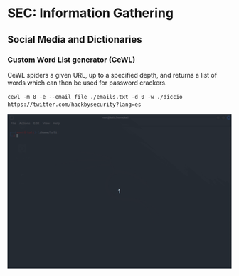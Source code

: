 # SEC: Information Gathering
## Social Media and Dictionaries
### Custom Word List generator (CeWL)
CeWL spiders a given URL, up to a specified depth, and returns a list of words which can then be used for password crackers. 

`cewl -m 8 -e --email_file ./emails.txt -d 0 -w ./diccio https://twitter.com/hackbysecurity?lang=es`

![cewl](../_media/cewl.gif)
